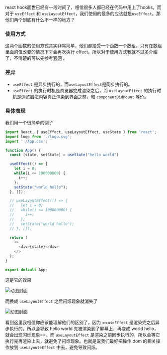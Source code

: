 react hook面世已经有一段时间了，相信很多人都已经在代码中用上了hooks。而对于 `useEffect` 和 `useLayoutEffect`，我们使用的最多的应该就是`useEffect`。那他们两个到底有什么不一样的地方？

### 使用方式

这两个函数的使用方式其实非常简单，他们都接受一个函数一个数组，只有在数组里面的值改变的情况下才会再次执行 effect。所以对于使用方式我就不过多介绍了，不清楚的可以先参考[官网](https://link.zhihu.com/?target=https%3A//zh-hans.reactjs.org/docs/hooks-reference.html) 。

### 差异

- `useEffect` 是异步执行的，而`useLayoutEffect`是同步执行的。
- `useEffect` 的执行时机是浏览器完成渲染之后，而 `useLayoutEffect` 的执行时机是浏览器把内容真正渲染到界面之前，和 `componentDidMount` 等价。

### 具体表现

我们用一个很简单的例子

```js
import React, { useEffect, useLayoutEffect, useState } from 'react';
import logo from './logo.svg';
import './App.css';

function App() {
  const [state, setState] = useState("hello world")

  useEffect(() => {
    let i = 0;
    while(i <= 100000000) {
      i++;
    };
    setState("world hello");
  }, []);

  // useLayoutEffect(() => {
  //   let i = 0;
  //   while(i <= 100000000) {
  //     i++;
  //   };
  //   setState("world hello");
  // }, []);

  return (
    <>
      <div>{state}</div>
    </>
  );
}

export default App;
```

这是它的效果

![动图封面](https://pic1.zhimg.com/v2-1bd5e1f4ee47d408cb4d09f784dbd544_b.jpg)

而换成 `useLayoutEffect` 之后闪烁现象就消失了

![动图封面](https://pic1.zhimg.com/v2-090a4d5a6deb4dd492ebd262aefaac0c_b.jpg)

看到这里我相信你应该能理解他们的区别了，因为 ==`useEffect` 是渲染完之后异步执行的，所以会导致 hello world 先被渲染到了屏幕上，再变成 world hello，就会出现闪烁现象==。而 `useLayoutEffect` 是渲染之前同步执行的，所以会等它执行完再渲染上去，就避免了闪烁现象。也就是说我们最好把操作 dom 的相关操作放到 `useLayouteEffect` 中去，避免导致闪烁。
